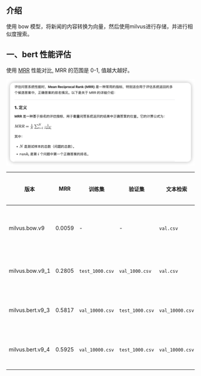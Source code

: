 ## 介绍
使用 bow 模型，将新闻的内容转换为向量，然后使用milvus进行存储，并进行相似度搜索。

## 一、bert 性能评估
使用 [MRR](https://en.wikipedia.org/wiki/Mean_reciprocal_rank) 性能对比, MRR 的范围是 0-1, 值越大越好。

![MRR](./screenshots/mrr.png)

| 版本 | MRR | 训练集 | 验证集 | 文本检索 | 向量维度 | min_freq | 停用词 | 备注 |
| --- | --- | --- | --- | --- | --- | --- | --- | --- |
| milvus.bow.v9 | 0.0059 | - | - | `val.csv` | 768 | - | 否 | 直接使用 bert-base-chinese 模型 last_hidden_state 的 [CLS] 位置的输出 |
| milvus.bow.v9_1 | 0.2805 | `test_1000.csv` | `val_1000.csv` | `val.csv` | 768 | - | 否 | 直接使用 bert-base-chinese 模型训练，使用 val_1000.csv 评估 |
| milvus.bert.v9_3 | 0.5817 | `val_10000.csv` | `test_1000.csv` | `val_10000.csv` | 768 | - | 否 | 直接使用 bert-base-chinese 模型训练，使用 val_1000.csv 评估 |
| milvus.bert.v9_4 | 0.5925 | `val_10000.csv` | `test_1000.csv` | `val_10000.csv` | 768 | - | 否 | 直接使用 bert-base-chinese 模型训练，使用 val_1000.csv 评估 |